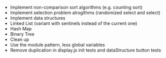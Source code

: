 - Implement non-comparison sort algorithms (e.g. counting sort)
- Implement selection problem alrogithms (randomized select and select)
- Implement data structures
 - Linked List (variant with sentinels instead of the current one)
 - Hash Map
 - Binary Tree
- Clean up
 - Use the module pattern, less global variables
 - Remove duplication in display.js init tests and dataStructure
   button tests
